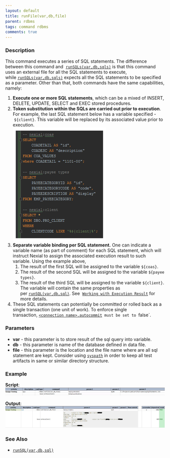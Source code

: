 ```yaml
---
layout: default
title: runFile(var,db,file)
parent: rdbms
tags: command rdbms
comments: true
---
```



### Description
This command executes a series of SQL statements. The difference between this command and 
[`runSQLs(var,db,sqls)`](runSQLs(var,db,sqls)) is that this command uses an external file for all the SQL 
statements to execute, while [`runSQLs(var,db,sqls)`](runSQLs(var,db,sqls)) expects all the SQL statements to be 
specified as a parameter. Other than that, both commands have the same capabilities, namely:

1. **Execute one or more SQL statements**, which can be a mixed of INSERT, DELETE, UPDATE, SELECT and EXEC stored 
   procedures.
2. **Token substitution within the SQLs are carried out prior to execution**. For example, the last SQL statement 
   below has a variable specified - `${client}`. This variable will be replaced by its associated value prior to 
   execution.   
   ![](image/runFile_03.png)
3. **Separate variable binding per SQL statement.** One can indicate a variable name (as part of comment) for each 
   SQL statement, which will instruct Nexial to assign the associated execution result to such variable. Using the 
   example above,
   1. The result of the first SQL will be assigned to the variable `${coas}`.
   2. The result of the second SQL will be assigned to the variable `${payee types}`.
   3. The result of the third SQL will be assigned to the variable `${client}`.  The variable will contain the same 
      properties as per [`runSQL(var,db,sql)`](runSQL(var,db,sql)). See 
      [`Working with Execution Result`](index) for more details.
4. These SQL statements can potentially be committed or rolled back as a single transaction (one unit of work). To 
   enforce single transaction, [`<connection name>.autocommit`](index)` must be set to `false`.


### Parameters
- **var** - this parameter is to store result of the sql query into variable.
- **db** - this parameter is name of the database defined in data file.
- **file** - this parameter is the location and the file name where are all sql statement are kept. 
  Consider using [`syspath`](../../functions/$(syspath)) in order to keep all test artifacts in same or similar 
  directory structure.


### Example
**Script**:<br/>
![](image/runFile_01.png)

**Output**:<br/>
![](image/runFile_02.png)


### See Also
- [`runSQL(var,db,sql)`](runSQL(var,db,sql))
